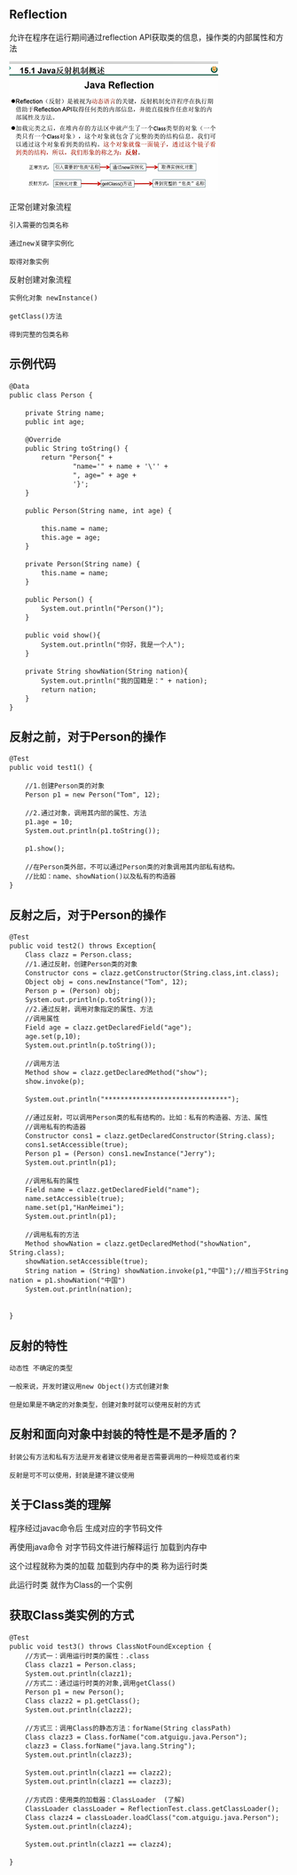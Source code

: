 Reflection
---

允许在程序在运行期间通过reflection API获取类的信息，操作类的内部属性和方法

![img_16.png](img_16.png)

正常创建对象流程

    引入需要的包类名称

    通过new关键字实例化

    取得对象实例

反射创建对象流程

    实例化对象 newInstance()

    getClass()方法

    得到完整的包类名称


示例代码
---

    @Data
    public class Person {
    
        private String name;
        public int age;
    
        @Override
        public String toString() {
            return "Person{" +
                    "name='" + name + '\'' +
                    ", age=" + age +
                    '}';
        }
    
        public Person(String name, int age) {
    
            this.name = name;
            this.age = age;
        }
    
        private Person(String name) {
            this.name = name;
        }
    
        public Person() {
            System.out.println("Person()");
        }
    
        public void show(){
            System.out.println("你好，我是一个人");
        }
    
        private String showNation(String nation){
            System.out.println("我的国籍是：" + nation);
            return nation;
        }
    }

反射之前，对于Person的操作
---

    @Test
    public void test1() {

        //1.创建Person类的对象
        Person p1 = new Person("Tom", 12);

        //2.通过对象，调用其内部的属性、方法
        p1.age = 10;
        System.out.println(p1.toString());

        p1.show();

        //在Person类外部，不可以通过Person类的对象调用其内部私有结构。
        //比如：name、showNation()以及私有的构造器
    }

反射之后，对于Person的操作
---

    @Test
    public void test2() throws Exception{
        Class clazz = Person.class;
        //1.通过反射，创建Person类的对象
        Constructor cons = clazz.getConstructor(String.class,int.class);
        Object obj = cons.newInstance("Tom", 12);
        Person p = (Person) obj;
        System.out.println(p.toString());
        //2.通过反射，调用对象指定的属性、方法
        //调用属性
        Field age = clazz.getDeclaredField("age");
        age.set(p,10);
        System.out.println(p.toString());

        //调用方法
        Method show = clazz.getDeclaredMethod("show");
        show.invoke(p);

        System.out.println("*******************************");

        //通过反射，可以调用Person类的私有结构的。比如：私有的构造器、方法、属性
        //调用私有的构造器
        Constructor cons1 = clazz.getDeclaredConstructor(String.class);
        cons1.setAccessible(true);
        Person p1 = (Person) cons1.newInstance("Jerry");
        System.out.println(p1);

        //调用私有的属性
        Field name = clazz.getDeclaredField("name");
        name.setAccessible(true);
        name.set(p1,"HanMeimei");
        System.out.println(p1);

        //调用私有的方法
        Method showNation = clazz.getDeclaredMethod("showNation", String.class);
        showNation.setAccessible(true);
        String nation = (String) showNation.invoke(p1,"中国");//相当于String nation = p1.showNation("中国")
        System.out.println(nation);


    }

反射的特性
---

    动态性 不确定的类型

    一般来说，开发时建议用new Object()方式创建对象

    但是如果是不确定的对象类型，创建对象时就可以使用反射的方式

反射和面向对象中`封装`的特性是不是矛盾的？
---

    封装公有方法和私有方法是开发者建议使用者是否需要调用的一种规范或者约束

    反射是可不可以使用，封装是建不建议使用

关于Class类的理解
---

程序经过javac命令后 生成对应的字节码文件

再使用java命令 对字节码文件进行解释运行 加载到内存中

这个过程就称为类的加载 加载到内存中的类 称为运行时类

此运行时类 就作为Class的一个实例 

获取Class类实例的方式
---

    @Test
    public void test3() throws ClassNotFoundException {
        //方式一：调用运行时类的属性：.class
        Class clazz1 = Person.class;
        System.out.println(clazz1);
        //方式二：通过运行时类的对象,调用getClass()
        Person p1 = new Person();
        Class clazz2 = p1.getClass();
        System.out.println(clazz2);

        //方式三：调用Class的静态方法：forName(String classPath)
        Class clazz3 = Class.forName("com.atguigu.java.Person");
        clazz3 = Class.forName("java.lang.String");
        System.out.println(clazz3);

        System.out.println(clazz1 == clazz2);
        System.out.println(clazz1 == clazz3);

        //方式四：使用类的加载器：ClassLoader  (了解)
        ClassLoader classLoader = ReflectionTest.class.getClassLoader();
        Class clazz4 = classLoader.loadClass("com.atguigu.java.Person");
        System.out.println(clazz4);

        System.out.println(clazz1 == clazz4);

    }